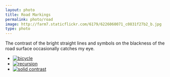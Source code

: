```yaml
---
layout: photo
title: Road Markings
permalink: photo/road
image: http://farm7.staticflickr.com/6179/6226060071_c0831f27b2_b.jpg
type: photo
---
```


The contrast of the bright straight lines and symbols on the blackness of the road
surface occasionally catches my eye.

- [![bicycle](http://farm9.staticflickr.com/8468/8082138982_f52128b71b_b.jpg)](http://www.flickr.com/photos/mstaniaszek/8082138982/)
- [![recursion](http://farm7.staticflickr.com/6179/6226060071_c0831f27b2_b.jpg)](http://www.flickr.com/photos/mstaniaszek/6226060071/ "recursion")
- [![solid contrast](http://farm7.staticflickr.com/6235/6226046371_43f8df4277_b.jpg)](http://www.flickr.com/photos/mstaniaszek/6226046371/)


